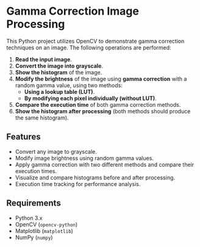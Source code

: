 # Gamma Correction Image Processing

This Python project utilizes OpenCV to demonstrate gamma correction techniques on an image. The following operations are performed:
1. **Read the input image**.
2. **Convert the image into grayscale**.
3. **Show the histogram** of the image.
4. **Modify the brightness** of the image using **gamma correction** with a random gamma value, using two methods:
   - **Using a lookup table (LUT)**.
   - **By modifying each pixel individually (without LUT)**.
5. **Compare the execution time** of both gamma correction methods.
6. **Show the histogram after processing** (both methods should produce the same histogram).

## Features

- Convert any image to grayscale.
- Modify image brightness using random gamma values.
- Apply gamma correction with two different methods and compare their execution times.
- Visualize and compare histograms before and after processing.
- Execution time tracking for performance analysis.

## Requirements

- Python 3.x
- OpenCV (`opencv-python`)
- Matplotlib (`matplotlib`)
- NumPy (`numpy`)
